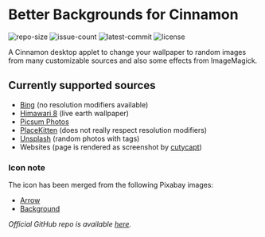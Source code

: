 # Better Backgrounds for Cinnamon #

![repo-size](https://img.shields.io/github/repo-size/simonmicro/better-backgrounds)
![issue-count](https://img.shields.io/github/issues/simonmicro/better-backgrounds)
![latest-commit](https://img.shields.io/github/last-commit/simonmicro/better-backgrounds)
![license](https://img.shields.io/github/license/simonmicro/better-backgrounds)

A Cinnamon desktop applet to change your wallpaper to random images from many customizable sources and also some effects from ImageMagick.

## Currently supported sources ##

* [Bing](https://www.bing.com/) (no resolution modifiers available)
* [Himawari 8](https://himawari8.nict.go.jp/) (live earth wallpaper)
* [Picsum Photos](https://picsum.photos/)
* [PlaceKitten](http://placekitten.com/) (does not really respect resolution modifiers)
* [Unsplash](https://unsplash.com/) (random photos with tags)
* Websites (page is rendered as screenshot by [cutycapt](http://cutycapt.sourceforge.net/))

### Icon note ###

The icon has been merged from the following Pixabay images:
- [Arrow](https://pixabay.com/vectors/recycle-reload-icon-arrown-circle-159650/)
- [Background](https://pixabay.com/vectors/background-mesh-triangle-polygon-1430103/)

_Official GitHub repo is available [here](https://github.com/Simonmicro/better-backgrounds)._
